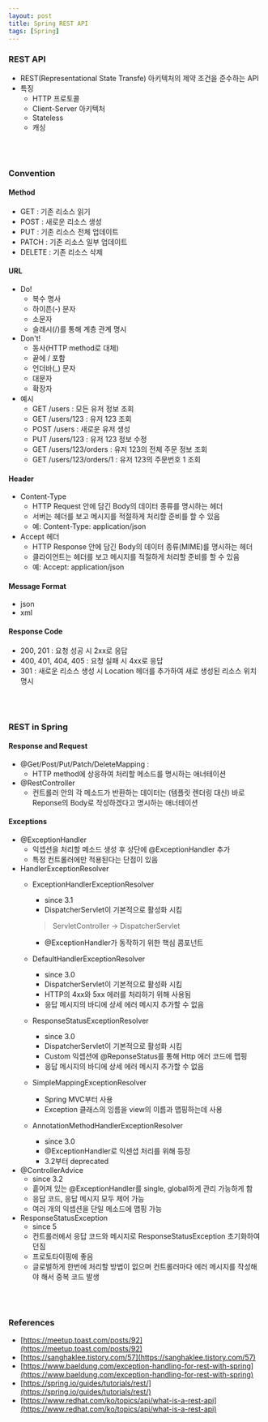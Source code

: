 ```yaml
---
layout: post
title: Spring REST API
tags: [Spring]
---
```


### REST API
- REST(Representational State Transfe) 아키텍처의 제약 조건을 준수하는 API
- 특징
  - HTTP 프로토콜
  - Client-Server 아키텍처
  - Stateless
  - 캐싱
<br>
<br>

### Convention
#### Method
- GET : 기존 리소스 읽기
- POST : 새로운 리소스 생성
- PUT : 기존 리소스 전체 업데이트
- PATCH : 기존 리소스 일부 업데이트
- DELETE : 기존 리소스 삭제

#### URL
- Do!
  - 복수 명사
  - 하이픈(-) 문자
  - 소문자
  - 슬래시(/)를 통해 계층 관계 명시
- Don't!
  - 동사(HTTP method로 대체)
  - 끝에 / 포함
  - 언더바(_) 문자
  - 대문자
  - 확장자
- 예시
  - GET /users : 모든 유저 정보 조회
  - GET /users/123 : 유저 123 조회
  - POST /users : 새로운 유저 생성
  - PUT /users/123 : 유저 123 정보 수정
  - GET /users/123/orders : 유저 123의 전체 주문 정보 조회
  - GET /users/123/orders/1 : 유저 123의 주문번호 1 조회

#### Header
- Content-Type
  - HTTP Request 안에 담긴 Body의 데이터 종류를 명시하는 헤더
  - 서버는 헤더를 보고 메시지를 적절하게 처리할 준비를 할 수 있음
  - 예: Content-Type: application/json
- Accept 헤더
  - HTTP Response 안에 담긴 Body의 데이터 종류(MIME)를 명시하는 헤더
  - 클라이언트는 헤더를 보고 메시지를 적절하게 처리할 준비를 할 수 있음
  - 예: Accept: application/json

#### Message Format
- json
- xml

#### Response Code
- 200, 201 : 요청 성공 시 2xx로 응답
- 400, 401, 404, 405 : 요청 실패 시 4xx로 응답
- 301 : 새로운 리소스 생성 시 Location 헤더를 추가하여 새로 생성된 리소스 위치 명시
<br>
<br>

### REST in Spring
#### Response and Request
- @Get/Post/Put/Patch/DeleteMapping :
  - HTTP method에 상응하여 처리할 메소드를 명시하는 애너테이션
- @RestController
  - 컨트롤러 안의 각 메소드가 반환하는 데이터는 (템플릿 렌더링 대신) 바로 Reponse의 Body로 작성하겠다고 명시하는 애너테이션

#### Exceptions
- @ExceptionHandler
  - 익셉션을 처리할 메소드 생성 후 상단에 @ExceptionHandler 추가
  - 특정 컨트롤러에만 적용된다는 단점이 있음
- HandlerExceptionResolver
  - ExceptionHandlerExceptionResolver
    - since 3.1
    - DispatcherServlet이 기본적으로 활성화 시킴
    > ServletController -> DispatcherServlet

    - @ExceptionHandler가 동작하기 위한 핵심 콤포넌트
  - DefaultHandlerExceptionResolver
    - since 3.0
    - DispatcherServlet이 기본적으로 활성화 시킴
    - HTTP의 4xx와 5xx 에러를 처리하기 위해 사용됨
    - 응답 메시지의 바디에 상세 에러 메시지 추가할 수 없음
  - ResponseStatusExceptionResolver
    - since 3.0
    - DispatcherServlet이 기본적으로 활성화 시킴
    - Custom 익셉션에 @ReponseStatus를 통해 Http 에러 코드에 맵핑
    - 응답 메시지의 바디에 상세 에러 메시지 추가할 수 없음
  - SimpleMappingExceptionResolver
    - Spring MVC부터 사용
    - Exception 클래스의 잉름을 view의 이름과 맵핑하는데 사용
  - AnnotationMethodHandlerExceptionResolver
    - since 3.0
    - @ExceptionHandler로 익센셥 처리를 위해 등장
    - 3.2부터 deprecated
- @ControllerAdvice
  - since 3.2
  - 흩어져 있는  @ExceptionHandler를 single, global하게 관리 가능하게 함
  - 응답 코드, 응답 메시지 모두 제어 가능
  - 여러 개의 익셉션을 단일 메소드에 맵핑 가능
- ResponseStatusException
  - since 5
  - 컨트롤러에서 응답 코드와 메시지로 ResponseStatusException 초기화하여 던짐
  - 프로토타이핑에 좋음
  - 글로벌하게 한번에 처리할 방법이 없으며 컨트롤러마다 에러 메시지를 작성해야 해서 중복 코드 발생
<br>
<br>

### References
- [https://meetup.toast.com/posts/92](https://meetup.toast.com/posts/92)
- [https://sanghaklee.tistory.com/57](https://sanghaklee.tistory.com/57)
- [https://www.baeldung.com/exception-handling-for-rest-with-spring](https://www.baeldung.com/exception-handling-for-rest-with-spring)
- [https://spring.io/guides/tutorials/rest/](https://spring.io/guides/tutorials/rest/)
- [https://www.redhat.com/ko/topics/api/what-is-a-rest-api](https://www.redhat.com/ko/topics/api/what-is-a-rest-api)
